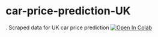 # car-price-prediction-UK

.
Scraped data for UK car price prediction 
[![Open In Colab](https://colab.research.google.com/assets/colab-badge.svg)](https://colab.research.google.com/github/440box/car-price-prediction-UK/blob/main/car-price-prediction-UK.ipynb)
